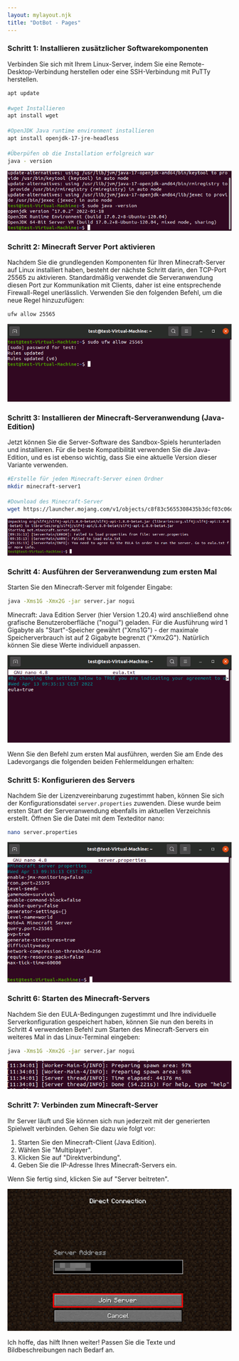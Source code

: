 ```yaml
---
layout: mylayout.njk
title: "DotBot - Pages"
---
```


### Schritt 1: Installieren zusätzlicher Softwarekomponenten

Verbinden Sie sich mit Ihrem Linux-Server, indem Sie eine Remote-Desktop-Verbindung herstellen oder eine SSH-Verbindung mit PuTTy herstellen.

```bash
apt update

#wget Installieren
apt install wget

#OpenJDK Java runtime environment installieren
apt install openjdk-17-jre-headless

#Überpüfen ob die Installation erfolgreich war
java - version
```

![Schritt 1](./images/step_1.png "Schritt 1")

### Schritt 2: Minecraft Server Port aktivieren

Nachdem Sie die grundlegenden Komponenten für Ihren Minecraft-Server auf Linux installiert haben, besteht der nächste Schritt darin, den TCP-Port 25565 zu aktivieren. Standardmäßig verwendet die Serveranwendung diesen Port zur Kommunikation mit Clients, daher ist eine entsprechende Firewall-Regel unerlässlich. Verwenden Sie den folgenden Befehl, um die neue Regel hinzuzufügen:

```bash
ufw allow 25565
```

![Schritt 2](./images/step_2.png "Schritt 2")

### Schritt 3: Installieren der Minecraft-Serveranwendung (Java-Edition)

Jetzt können Sie die Server-Software des Sandbox-Spiels herunterladen und installieren. Für die beste Kompatibilität verwenden Sie die Java-Edition, und es ist ebenso wichtig, dass Sie eine aktuelle Version dieser Variante verwenden.

```bash
#Erstelle für jeden Minecraft-Server einen Ordner
mkdir minecraft-server1

#Download des Minecraft-Server
wget https://launcher.mojang.com/v1/objects/c8f83c5655308435b3dcf03c06d9fe8740a77469/server.jar
```

![Schritt 4a](./images/step_4a.png "Schritt 4a")

### Schritt 4: Ausführen der Serveranwendung zum ersten Mal

Starten Sie den Minecraft-Server mit folgender Eingabe:

```bash
java -Xms1G -Xmx2G -jar server.jar nogui
```

Minecraft: Java Edition Server (hier Version 1.20.4) wird anschließend ohne grafische Benutzeroberfläche ("nogui") geladen. Für die Ausführung wird 1 Gigabyte als "Start"-Speicher gewährt ("Xms1G") - der maximale Speicherverbrauch ist auf 2 Gigabyte begrenzt ("Xmx2G"). Natürlich können Sie diese Werte individuell anpassen.

![Schritt 4b](./images/step_4b.png "Schritt 4b")

Wenn Sie den Befehl zum ersten Mal ausführen, werden Sie am Ende des Ladevorgangs die folgenden beiden Fehlermeldungen erhalten:

### Schritt 5: Konfigurieren des Servers

Nachdem Sie der Lizenzvereinbarung zugestimmt haben, können Sie sich der Konfigurationsdatei `server.properties` zuwenden. Diese wurde beim ersten Start der Serveranwendung ebenfalls im aktuellen Verzeichnis erstellt. Öffnen Sie die Datei mit dem Texteditor nano:

```bash
nano server.properties
```

![Schritt 5](./images/step_5.png "Schritt 5")

### Schritt 6: Starten des Minecraft-Servers

Nachdem Sie den EULA-Bedingungen zugestimmt und Ihre individuelle Serverkonfiguration gespeichert haben, können Sie nun den bereits in Schritt 4 verwendeten Befehl zum Starten des Minecraft-Servers ein weiteres Mal in das Linux-Terminal eingeben:

```bash
java -Xms1G -Xmx2G -jar server.jar nogui
```

![Schritt 6](./images/step_6.png "Schritt 6")

### Schritt 7: Verbinden zum Minecraft-Server

Ihr Server läuft und Sie können sich nun jederzeit mit der generierten Spielwelt verbinden. Gehen Sie dazu wie folgt vor:
1. Starten Sie den Minecraft-Client (Java Edition).
2. Wählen Sie "Multiplayer".
3. Klicken Sie auf "Direktverbindung".
4. Geben Sie die IP-Adresse Ihres Minecraft-Servers ein.

Wenn Sie fertig sind, klicken Sie auf "Server beitreten".

![Schritt 7](./images/step_7.png "Schritt 7")

Ich hoffe, das hilft Ihnen weiter! Passen Sie die Texte und Bildbeschreibungen nach Bedarf an.
